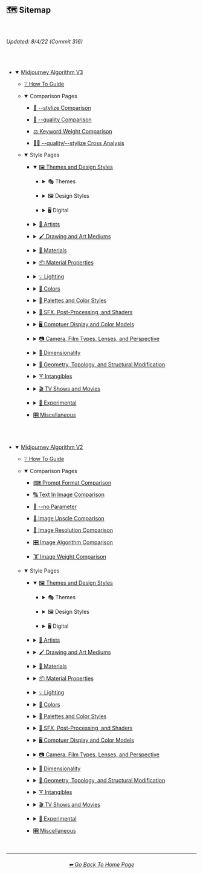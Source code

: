 <h2>🗺 Sitemap</h2>

<br>

<h6><i>Updated: 8/4/22 (Commit 316)</i></h6>

<br>

- <details open><summary><a href="https://github.com/willwulfken/MidJourney-Styles-and-Keywords-Reference/blob/main/README.md">Midjourney Algorithm V3</a></summary><p>

    - <p><a href="https://github.com/willwulfken/MidJourney-Styles-and-Keywords-Reference/blob/main/Pages/Tutorial_Pages/How-To_Guide.md">❔ How To Guide</a></p>

    - <p><details open><summary>Comparison Pages</summary><p>

        - <p><a href="https://github.com/willwulfken/MidJourney-Styles-and-Keywords-Reference/blob/main/Pages/MJ_V3/Summary_Pages/Stylize_Comparison.md">🎇 --stylize Comparison</a></p>
        - <p><a href="https://github.com/willwulfken/MidJourney-Styles-and-Keywords-Reference/blob/main/Pages/MJ_V3/Summary_Pages/Quality_Comparison.md">💎 --quality Comparison</a></p>
        - <p><a href="https://github.com/willwulfken/MidJourney-Styles-and-Keywords-Reference/blob/main/Pages/MJ_V3/Summary_Pages/Keyword_Weight_Comparison.md">⚖ Keyword Weight Comparison</a></p>
        - <p><a href="https://github.com/willwulfken/MidJourney-Styles-and-Keywords-Reference/blob/main/Pages/MJ_V3/Summary_Pages/Stylize_Quality_Cross_Analysis.md">🎇💎 --quality/--stylize Cross Analysis</a></p>

      </p></details></p>

    - <p><details open><summary>Style Pages</summary><p>

        - <p><details open><summary><a href="https://github.com/willwulfken/MidJourney-Styles-and-Keywords-Reference/blob/main/Pages/MJ_V3/Style_Pages/Themes_and_Design_Styles.md">🖼 Themes and Design Styles</a></summary><p>

            - <p><details><summary>🎭 Themes</summary><p>

                - <p>🎭⛱ Realism/Abstraction</p>
                - <p>🎭💾 Retro/Modern<p>
                - <p>🎭🪐 Sci-fi</p>
                - <p>🎭🌎 Planets</p>
                - <p>🎭🎌 Countries and Nations</p>
                - <p>🎭⛄ Seasons and Weather</p>
                - <p>🎭🌞 Time of Day</p>
                - <p>🎭⛩ Styles</p>
                - <p>🎭🎪 Punk Styles (Steampunk, Cyberpunk, etc.)</p>
                - <p>🎭 Other</p>

              </p></details></p>

            - <p><details><summary>🖼 Design Styles</summary><p>

                - <p>🖼🟧 Simplicity/Complexity</p>
                - <p>🖼🎨 Patterns and Color Based Designs</p>
                - <p>🖼✨ Elegance, Beauty, and Appeal</p>
                - <p>🖼📊 Charts and Diagrams</p>
                - <p>🖼🛹 Decade Styles</p>
                - <p>🖼🎰 Morphism (Skeuomorphism, Glassmorphism, etc.)</p>
                - <p>🖼🧊 Cubism</p>
                - <p>🖼🦋 Expressionism</p>
                - <p>🖼🔮 Neo</p>
                - <p>🖼🌀 Psychedelic, Divine, Fractal, and Noise</p>
                - <p>🖼💫 Stylized</p>
                - <p>🖼 Other</p>

              </p></details></p>

            - <p><details><summary>🖥 Digital</summary><p>

                - <p>🎮 Rendering Engines</p>
                - <p>🖥🖼 Digital Styles</p>
                - <p>🖥🎞 VFX and Video Companies</p>
                - <p>🖥🎨 Art Programs and Applications</p>
                - <p>🖥🖼 Image Formats and Types</p>
                - <p>🖥🏁 Dithering</p>
                - <p>🖥🌐 Websites</p>
                - <p>🖥👩‍💻 Glitchy</p>
                - <p>🖥🧠 AI and Neural Networks</p>
                - <p>🖥👾 Game System Graphics</p>
                - <p>🖥🕹 Video Game Styles</p>
                - <p>🖥 Computer System Graphics</p>
                - <p>🖥💽 Operating Systems</p>
                - <p>🖥 Other</p>

              </p></details></p>

          </p></details></p>

        - <p><details><summary><a href="https://github.com/willwulfken/MidJourney-Styles-and-Keywords-Reference/blob/main/Pages/MJ_V3/Style_Pages/Artists.md">📔 Artists</a></summary><p>

            - <p>📔⛱ Realism</p>
            - <p>📔❇ Surrealism</p>
            - <p>📔🔆 Idealism</p>
            - <p>📔💮 Abstract</p>
            - <p>📔🧬 Modernism</p>
            - <p>📔➿ Post-Impressionism</p>
            - <p>📔⚜ Art Nouveau</p>
            - <p>📔🌄 Luminism</p>
            - <p>📔🦋 Expressionism</p>
            - <p>📔🔳 Futurism</p>
            - <p>📔⬛ Gothic</p>
            - <p>📔☯ Psychedelic</p>
            - <p>📔🔴 Pop Art</p>
            - <p>📔🧿 Concept Art</p>
            - <p>📔❤ Romanticism</p>
            - <p>📔✡️ Renaissance</p>
            - <p>📔🌇 Vedute Painting Style</p>
            - <p>📔🏘 Baroque</p>
            - <p>📔👁‍🗨 Dadaism</p>
            - <p>📔👁‍🗨 Neo-Dadaism</p>
            - <p>📔🖼 Instagram Artist</p>
            - <p>📔🖼 Artstation Artist</p>
            - <p>📔🈯 Manga</p>

            - <p><details><summary>📔🗿 Non-Painters</p></summary><p>

                - <p>📔🗿 Sculptors</p>
                - <p>📔📷 Photographers</p>
                - <p>📔✍ Writers</p>

              </p></details>
            
            - <p>📔 Other</p>

          </p></details></p>
        
        - <p><details><summary><a href="https://github.com/willwulfken/MidJourney-Styles-and-Keywords-Reference/blob/main/Pages/MJ_V3/Style_Pages/Drawing_and_Art_Mediums.md">🖌 Drawing and Art Mediums</a></summary><p>

            - <p><details><summary>🖌✏ Illustration and Drawing</summary><p>

                - <p>🖌🖼 Drawing Types</p>
                - <p>🖌✏ Pencil and Graphite</p>
                - <p>🖌🖊 Ink</p>
                - <p>🖌🖍 Crayon, Chalk, and Pastel</p>

              </p></details></p>

            - <p><details><summary>🖌🎨 Paint</summary><p>

                - <p>🖌🖼 Painting Types</p>
                - <p>🖌🎨 Paint Types</p>

              </p></details></p>

            - <p>🖌🔠 Text</p>
            - <p>🖌🖨 Art Types Printed</p>

            - <p><details><summary>🖌🎲 Physical Mediums</summary><p>

                - <p>🖌📄 Origami</p>
                - <p>🖌🀣 Mosaic</p>
                - <p>🖌🖼 Framed, Banner, and Decal</p>
                - <p>🖌🗿 Carving, Etching, and Modeling</p>
                - <p>🖌🏺 Pottery and Glass</p>
                - <p>🖌💡 Light</p>
                - <p>🖌🎲 Other</p>

              </p></details></p>

            - <p>🖌 Other</p>

          </p></details></p>

        - <p><details><summary><a href="https://github.com/willwulfken/MidJourney-Styles-and-Keywords-Reference/blob/main/Pages/MJ_V3/Style_Pages/Materials.md">🧱 Materials</a></summary><p>

          - <p><details><summary>🧱💎 Solids</summary><p>

            - <p>🧱🌳 Wood and Paper</p>
            - <p>🧱⛱ Soils</p>
            - <p>🧱⛏ Stone and Minerals</p>
            - <p>🧱🔩 Metal</p>
            - <p>🧱💎 Glass and Crystal</p>
            - <p>🧱👚 Cloth</p>
            - <p>🧱🥤 Plastic and Foam</p>
            - <p>🧱🧤 Rubber</p>
            - <p>🧱🍮 Gelatinous and Spongy</p>
            - <p>🧱🕯 Wax</p>
            - <p>🧱🧊 Ice and Snow</p>
            - <p>🧱🐱 Hair and Fur</p>
            - <p>🧱 Other</p>

            </p></details></p>

          - <p><summary>🧱💧 Liquids</p>

          - <p><details><summary>🧱🧪 Non-Newtonian Fluids and Polymers</summary><p>

            - <p>🧱⚗️ Slime and Putty</p>
            - <p>🧱🩹 Tape and Adhesives</p>
            - <p>🧱🧪 Other</p>

            </p></details></p>

          - <p>🧱🌫️ Gasses and Vapors</p>
          - <p>🧱✨ Powders and Particulates</p>
          - <p>🧱⚡ Plasma and Energy</p>

          - <p><details><summary>🧱🎷 Food, Plants, and Objects</summary><p>

            - <p>🧱🍣 Food and Consumables</p>
            - <p>🧱🌱 Plants</p>
            - <p>🧱🍄 Fungi</p>
            - <p>🧱🎷 Instruments</p>
            - <p>🧱🚽 Other Objects</p>

            </p></details></p>

          </p></details></p>

        - <p><details><summary><a href="https://github.com/willwulfken/MidJourney-Styles-and-Keywords-Reference/blob/main/Pages/MJ_V3/Style_Pages/Material_Properties.md">📦 Material Properties</a></summary><p>
        
          - <p>📦🧫 Opacity</p>
          - <p>📦🏮 Light Manipulation</p>
          - <p>📦💡 Luminescence</p>
          - <p>📦🔍 Reflection and Refraction</p>
          - <p>📦🎨 Color (Dispersion, Chromatic, etc.)</p>
          - <p>📦🗺 Maps</p>
          - <p>📦🧊 Soft Body</p>
          - <p>📦 Other</p>
        
          </p></details></p>

        - <p><details><summary><a href="https://github.com/willwulfken/MidJourney-Styles-and-Keywords-Reference/blob/main/Pages/MJ_V3/Style_Pages/Lighting.md">💡 Lighting</a></summary><p>

          - <p>💡🏮 Types of Lights</p>
          - <p>💡📺 Types of Displays</p>
          - <p>💡🔦 Lighting Styles and Techniques</p>
          - <p>💡🌐 Global Illumination</p>
          - <p>💡⚫ Shadows</p>
        
          </p></details></p>

        - <p><details><summary><a href="https://github.com/willwulfken/MidJourney-Styles-and-Keywords-Reference/blob/main/Pages/MJ_V3/Style_Pages/Colors.md">🎨 Colors</a></summary><p>

          - <p>🎨🔴 Basic Colors</p>
          - <p>🎨🔵 Extended Colors</p>
          - <p>🎨⚫ Dark Variations</p>
          - <p>>🎨⚪ Light Variations</p>
          - <p>🎨🔶 Vivid Variations</p>
        
          </p></details></p>

        - <p><details><summary><a href="https://github.com/willwulfken/MidJourney-Styles-and-Keywords-Reference/blob/main/Pages/MJ_V3/Style_Pages/Colors_Palettes_and_Color_Styles.md">🎨 Palettes and Color Styles</a></summary><p>

          - <p>🎨🖌 Chromatic Palettes</p>
          - <p>🎨🖌 Monochromatic Palettes</p>
          - <p>🎨🔲 Contrast</p>
          - <p>🎨🎥 Color Motion Picture Film Systems</p>
        
          </p></details></p>

        - <p><details><summary><a href="https://github.com/willwulfken/MidJourney-Styles-and-Keywords-Reference/blob/main/Pages/MJ_V3/Style_Pages/SFX_and_Shaders.md">🌈 SFX, Post-Processing, and Shaders</a></summary><p>
        
          - <p>🌈🔍 Reflections</p>
          - <p>🌈👓 Blurs</p>
          - <p>🌈💫 Stylized</p>
          - <p>🌈🕶 Shaders and Post Processing</p>
        
          </p></details></p>

        - <p><details><summary><a href="https://github.com/willwulfken/MidJourney-Styles-and-Keywords-Reference/blob/main/Pages/MJ_V3/Style_Pages/Computer_Display.md">🖥 Comptuer Display and Color Models</a></summary><p>
        
          - <p>🖥📐 Resolution</p>
          - <p>🖥🎨 Color Models</p>
          - <p>🖥🟩 1-bit - 16-bit</p>
          - <p>🖥 Other</p>
        
          </p></details></p>

        - <p><details><summary><a href="https://github.com/willwulfken/MidJourney-Styles-and-Keywords-Reference/blob/main/Pages/MJ_V3/Style_Pages/Camera.md">📷 Camera, Film Types, Lenses, and Perspective</a></summary><p>
        
          - <p>📷🌇 Camera and Scenes</p>
          - <p>📷🌇 Camera and Film Types</p>
          - <p>📷🎞 Film Sizes</p>
          - <p>📷🔭 Lenses</p>
          - <p>📷🛤️ Perspective</p>
          - <p>📷⚙ Camera Settings (Aperture, Exposure, Color and White Balance, etc.)</p>
          - <p>📷◻ Megapixel Resolutions</p>
          - <p>📷 Other</p>
        
          </p></details></p>

        - <p><details><summary><a href="https://github.com/willwulfken/MidJourney-Styles-and-Keywords-Reference/blob/main/Pages/MJ_V3/Style_Pages/Dimensionality.md">🌌 Dimensionality</a></summary><p>

          - <p>🌌 2D-5D</p>
          - <p>🌌 Overdimensional, Multiverse, etc.</p>
        
          </p></details></p>

        - <p><details><summary><a href="https://github.com/willwulfken/MidJourney-Styles-and-Keywords-Reference/blob/main/Pages/MJ_V3/Style_Pages/Geometry.md">💠 Geometry, Topology, and Structural Modification</a></summary><p>

            - <p><details><summary>💠 Geometry</p></summary><p>

                - <p>💠⬜ 2D Shapes</p>
                - <p>💠🧊 3D Shapes</p>
                - <p>💠🔲 4D Hyper Shapes</p>
                - <p>💠〰 Degenerate Shapes</p>
                - <p>💠⏹ Geometric Styles</p>
                - <p>💠⏺ Geometric Properties</p>

              </p></details>

            - <p><details><summary>💠➰ Topology and Structural Modification</p></summary><p>

                - <p>💠➰ Spirals</p>
                - <p>💠〰 Curves and Waves</p>
                - <p>💠⭕ Circular</p>

              </p></details>

            - <p>💠 Other</p>
        
          </p></details></p>

        - <p><details><summary><a href="https://github.com/willwulfken/MidJourney-Styles-and-Keywords-Reference/blob/main/Pages/MJ_V3/Style_Pages/Intangibles.md">➰ Intangibles</a></summary><p>
        
          - <p>➰😁 Emotions and Qualities</p>
          - <p>➰🧠 Concepts</p>
          - <p>➰☯ Symbols</p>
          - <p>➰♓ Zodiac Signs</p>
          - <p>➰🔢 Number Systems</p>
        
          </p></details></p>

        - <p><details><summary><a href="https://github.com/willwulfken/MidJourney-Styles-and-Keywords-Reference/blob/main/Pages/MJ_V3/Style_Pages/TV_and_Movies.md">🎬 TV Shows and Movies</a></summary><p>
        
          - <p>🈯 Anime</p>
        
          </p></details></p>

        - <p><details><summary><a href="https://github.com/willwulfken/MidJourney-Styles-and-Keywords-Reference/blob/main/Pages/MJ_V3/Style_Pages/Experimental.md">🧪 Experimental</a></summary><p>
        
          - <p>📔 Made up Artists</p>
          - <p>🔤 Made up Words</p>
          - <p>📓 Known Made up Words</p>
          - <p>🔣 Chaos Prompts</p>
        
          </p></details></p>

        - <p><a href="https://github.com/willwulfken/MidJourney-Styles-and-Keywords-Reference/blob/main/Pages/MJ_V3/Style_Pages/Miscellaneous.md">🎛 Miscellaneous</a></p>

      </p></details></p>

</p></details>


<br><br>


- <details open><summary><a href="https://github.com/willwulfken/MidJourney-Styles-and-Keywords-Reference/blob/main/MJ_V2.md">Midjourney Algorithm V2</a></summary><p>

    - <p><a href="https://github.com/willwulfken/MidJourney-Styles-and-Keywords-Reference/blob/main/Pages/Tutorial_Pages/How-To_Guide.md">❔ How To Guide</a></p>

    - <p><details open><summary>Comparison Pages</summary><p>

        - <p><a href="https://github.com/willwulfken/MidJourney-Styles-and-Keywords-Reference/blob/main/Pages/MJ_V2/Summary_Pages/Prompt_Format_Comparison.md">⌨ Prompt Format Comparison</a></p>
        - <p><a href="https://github.com/willwulfken/MidJourney-Styles-and-Keywords-Reference/blob/main/Pages/MJ_V2/Summary_Pages/Text_In_Image_Comparison.md">🔠 Text In Image Comparison</a></p>
        - <p><a href="https://github.com/willwulfken/MidJourney-Styles-and-Keywords-Reference/blob/main/Pages/MJ_V2/Summary_Pages/No_Parameter_Comparison.md">🚫 --no Parameter</a></p>
        - <p><a href="https://github.com/willwulfken/MidJourney-Styles-and-Keywords-Reference/blob/main/Pages/MJ_V2/Summary_Pages/Image_Upscale_Comparison.md">🚀 Image Upscle Comparison</a></p>
        - <p><a href="https://github.com/willwulfken/MidJourney-Styles-and-Keywords-Reference/blob/main/Pages/MJ_V2/Summary_Pages/Image_Resolution_Comparison.md">📏 Image Resolution Comparison</a></p>
        - <p><a href="https://github.com/willwulfken/MidJourney-Styles-and-Keywords-Reference/blob/main/Pages/MJ_V2/Summary_Pages/Image_Algorithm_Comparison.md">🎛 Image Algorithm Comparison</a></p>
        - <p><a href="https://github.com/willwulfken/MidJourney-Styles-and-Keywords-Reference/blob/main/Pages/MJ_V2/Summary_Pages/Image_Weight_Comparison.md">🏋️‍ Image Weight Comparison</a></p>

      </p></details></p>

    - <p><details open><summary>Style Pages</summary><p>

        - <p><details open><summary><a href="https://github.com/willwulfken/MidJourney-Styles-and-Keywords-Reference/blob/main/Pages/MJ_V2/Style_Pages/Themes_and_Design_Styles.md">🖼 Themes and Design Styles</a></summary><p>

            - <p><details><summary>🎭 Themes</summary><p>

                - <p>🎭⛱ Realism/Abstraction</p>
                - <p>🎭💾 Retro/Modern<p>
                - <p>🎭🪐 Sci-fi</p>
                - <p>🎭🌎 Planets</p>
                - <p>🎭🎌 Countries and Nations</p>
                - <p>🎭⛄ Seasons and Weather</p>
                - <p>🎭🌞 Time of Day</p>
                - <p>🎭⛩ Styles</p>
                - <p>🎭🎪 Punk Styles (Steampunk, Cyberpunk, etc.)</p>
                - <p>🎭 Other</p>

              </p></details></p>

            - <p><details><summary>🖼 Design Styles</summary><p>

                - <p>🖼🟧 Simplicity/Complexity</p>
                - <p>🖼🎨 Patterns and Color Based Designs</p>
                - <p>🖼✨ Elegance, Beauty, and Appeal</p>
                - <p>🖼📊 Charts and Diagrams</p>
                - <p>🖼🛹 Decade Styles</p>
                - <p>🖼🎰 Morphism (Skeuomorphism, Glassmorphism, etc.)</p>
                - <p>🖼🧊 Cubism</p>
                - <p>🖼🦋 Expressionism</p>
                - <p>🖼🔮 Neo</p>
                - <p>🖼🌀 Psychedelic, Divine, Fractal, and Noise</p>
                - <p>🖼💫 Stylized</p>
                - <p>🖼 Other</p>

              </p></details></p>

            - <p><details><summary>🖥 Digital</summary><p>

                - <p>🎮 Rendering Engines</p>
                - <p>🖥🖼 Digital Styles</p>
                - <p>🖥🎞 VFX and Video Companies</p>
                - <p>🖥🎨 Art Programs and Applications</p>
                - <p>🖥🖼 Image Formats and Types</p>
                - <p>🖥🏁 Dithering</p>
                - <p>🖥🌐 Websites</p>
                - <p>🖥👩‍💻 Glitchy</p>
                - <p>🖥🧠 AI and Neural Networks</p>
                - <p>🖥👾 Game System Graphics</p>
                - <p>🖥🕹 Video Game Styles</p>
                - <p>🖥 Computer System Graphics</p>
                - <p>🖥💽 Operating Systems</p>
                - <p>🖥 Other</p>

              </p></details></p>

          </p></details></p>

        - <p><details><summary><a href="https://github.com/willwulfken/MidJourney-Styles-and-Keywords-Reference/blob/main/Pages/MJ_V2/Style_Pages/Artists.md">📔 Artists</a></summary><p>

            - <p>📔⛱ Realism</p>
            - <p>📔❇ Surrealism</p>
            - <p>📔🔆 Idealism</p>
            - <p>📔💮 Abstract</p>
            - <p>📔🧬 Modernism</p>
            - <p>📔➿ Post-Impressionism</p>
            - <p>📔⚜ Art Nouveau</p>
            - <p>📔🌄 Luminism</p>
            - <p>📔🦋 Expressionism</p>
            - <p>📔🔳 Futurism</p>
            - <p>📔⬛ Gothic</p>
            - <p>📔☯ Psychedelic</p>
            - <p>📔🔴 Pop Art</p>
            - <p>📔🧿 Concept Art</p>
            - <p>📔❤ Romanticism</p>
            - <p>📔✡️ Renaissance</p>
            - <p>📔🌇 Vedute Painting Style</p>
            - <p>📔🏘 Baroque</p>
            - <p>📔👁‍🗨 Dadaism</p>
            - <p>📔👁‍🗨 Neo-Dadaism</p>
            - <p>📔🖼 Instagram Artist</p>
            - <p>📔🖼 Artstation Artist</p>
            - <p>📔🈯 Manga</p>

            - <p><details><summary>📔🗿 Non-Painters</p></summary><p>

                - <p>📔🗿 Sculptors</p>
                - <p>📔📷 Photographers</p>
                - <p>📔✍ Writers</p>

              </p></details>
            
            - <p>📔 Other</p>

          </p></details></p>
        
        - <p><details><summary><a href="https://github.com/willwulfken/MidJourney-Styles-and-Keywords-Reference/blob/main/Pages/MJ_V2/Style_Pages/Drawing_and_Art_Mediums.md">🖌 Drawing and Art Mediums</a></summary><p>

            - <p><details><summary>🖌✏ Illustration and Drawing</summary><p>

                - <p>🖌🖼 Drawing Types</p>
                - <p>🖌✏ Pencil and Graphite</p>
                - <p>🖌🖊 Ink</p>
                - <p>🖌🖍 Crayon, Chalk, and Pastel</p>

              </p></details></p>

            - <p><details><summary>🖌🎨 Paint</summary><p>

                - <p>🖌🖼 Painting Types</p>
                - <p>🖌🎨 Paint Types</p>

              </p></details></p>

            - <p>🖌🔠 Text</p>
            - <p>🖌🖨 Art Types Printed</p>

            - <p><details><summary>🖌🎲 Physical Mediums</summary><p>

                - <p>🖌📄 Origami</p>
                - <p>🖌🀣 Mosaic</p>
                - <p>🖌🖼 Framed, Banner, and Decal</p>
                - <p>🖌🗿 Carving, Etching, and Modeling</p>
                - <p>🖌🏺 Pottery and Glass</p>
                - <p>🖌💡 Light</p>
                - <p>🖌🎲 Other</p>

              </p></details></p>

            - <p>🖌 Other</p>

          </p></details></p>

        - <p><details><summary><a href="https://github.com/willwulfken/MidJourney-Styles-and-Keywords-Reference/blob/main/Pages/MJ_V2/Style_Pages/Materials.md">🧱 Materials</a></summary><p>

          - <p><details><summary>🧱💎 Solids</summary><p>

            - <p>🧱🌳 Wood and Paper</p>
            - <p>🧱⛱ Soils</p>
            - <p>🧱⛏ Stone and Minerals</p>
            - <p>🧱🔩 Metal</p>
            - <p>🧱💎 Glass and Crystal</p>
            - <p>🧱👚 Cloth</p>
            - <p>🧱🥤 Plastic and Foam</p>
            - <p>🧱🧤 Rubber</p>
            - <p>🧱🍮 Gelatinous and Spongy</p>
            - <p>🧱🕯 Wax</p>
            - <p>🧱🧊 Ice and Snow</p>
            - <p>🧱🐱 Hair and Fur</p>
            - <p>🧱 Other</p>

            </p></details></p>

          - <p><summary>🧱💧 Liquids</p>

          - <p><details><summary>🧱🧪 Non-Newtonian Fluids and Polymers</summary><p>

            - <p>🧱⚗️ Slime and Putty</p>
            - <p>🧱🩹 Tape and Adhesives</p>
            - <p>🧱🧪 Other</p>

            </p></details></p>

          - <p>🧱🌫️ Gasses and Vapors</p>
          - <p>🧱✨ Powders and Particulates</p>
          - <p>🧱⚡ Plasma and Energy</p>

          - <p><details><summary>🧱🎷 Food, Plants, and Objects</summary><p>

            - <p>🧱🍣 Food and Consumables</p>
            - <p>🧱🌱 Plants</p>
            - <p>🧱🍄 Fungi</p>
            - <p>🧱🎷 Instruments</p>
            - <p>🧱🚽 Other Objects</p>

            </p></details></p>

          </p></details></p>

        - <p><details><summary><a href="https://github.com/willwulfken/MidJourney-Styles-and-Keywords-Reference/blob/main/Pages/MJ_V2/Style_Pages/Material_Properties.md">📦 Material Properties</a></summary><p>
        
          - <p>📦🧫 Opacity</p>
          - <p>📦🏮 Light Manipulation</p>
          - <p>📦💡 Luminescence</p>
          - <p>📦🔍 Reflection and Refraction</p>
          - <p>📦🎨 Color (Dispersion, Chromatic, etc.)</p>
          - <p>📦🗺 Maps</p>
          - <p>📦🧊 Soft Body</p>
          - <p>📦 Other</p>
        
          </p></details></p>

        - <p><details><summary><a href="https://github.com/willwulfken/MidJourney-Styles-and-Keywords-Reference/blob/main/Pages/MJ_V2/Style_Pages/Lighting.md">💡 Lighting</a></summary><p>

          - <p>💡🏮 Types of Lights</p>
          - <p>💡📺 Types of Displays</p>
          - <p>💡🔦 Lighting Styles and Techniques</p>
          - <p>💡🌐 Global Illumination</p>
          - <p>💡⚫ Shadows</p>
        
          </p></details></p>

        - <p><details><summary><a href="https://github.com/willwulfken/MidJourney-Styles-and-Keywords-Reference/blob/main/Pages/MJ_V2/Style_Pages/Colors.md">🎨 Colors</a></summary><p>

          - <p>🎨🔴 Basic Colors</p>
          - <p>🎨🔵 Extended Colors</p>
          - <p>🎨⚫ Dark Variations</p>
          - <p>>🎨⚪ Light Variations</p>
          - <p>🎨🔶 Vivid Variations</p>
        
          </p></details></p>

        - <p><details><summary><a href="https://github.com/willwulfken/MidJourney-Styles-and-Keywords-Reference/blob/main/Pages/MJ_V2/Style_Pages/Colors_Palettes_and_Color_Styles.md">🎨 Palettes and Color Styles</a></summary><p>

          - <p>🎨🖌 Chromatic Palettes</p>
          - <p>🎨🖌 Monochromatic Palettes</p>
          - <p>🎨🔲 Contrast</p>
          - <p>🎨🎥 Color Motion Picture Film Systems</p>
        
          </p></details></p>

        - <p><details><summary><a href="https://github.com/willwulfken/MidJourney-Styles-and-Keywords-Reference/blob/main/Pages/MJ_V2/Style_Pages/SFX_and_Shaders.md">🌈 SFX, Post-Processing, and Shaders</a></summary><p>
        
          - <p>🌈🔍 Reflections</p>
          - <p>🌈👓 Blurs</p>
          - <p>🌈💫 Stylized</p>
          - <p>🌈🕶 Shaders and Post Processing</p>
        
          </p></details></p>

        - <p><details><summary><a href="https://github.com/willwulfken/MidJourney-Styles-and-Keywords-Reference/blob/main/Pages/MJ_V2/Style_Pages/Computer_Display.md">🖥 Comptuer Display and Color Models</a></summary><p>
        
          - <p>🖥📐 Resolution</p>
          - <p>🖥🎨 Color Models</p>
          - <p>🖥🟩 1-bit - 16-bit</p>
          - <p>🖥 Other</p>
        
          </p></details></p>

        - <p><details><summary><a href="https://github.com/willwulfken/MidJourney-Styles-and-Keywords-Reference/blob/main/Pages/MJ_V2/Style_Pages/Camera.md">📷 Camera, Film Types, Lenses, and Perspective</a></summary><p>
        
          - <p>📷🌇 Camera and Scenes</p>
          - <p>📷🌇 Camera and Film Types</p>
          - <p>📷🎞 Film Sizes</p>
          - <p>📷🔭 Lenses</p>
          - <p>📷🛤️ Perspective</p>
          - <p>📷⚙ Camera Settings (Aperture, Exposure, Color and White Balance, etc.)</p>
          - <p>📷◻ Megapixel Resolutions</p>
          - <p>📷 Other</p>
        
          </p></details></p>

        - <p><details><summary><a href="https://github.com/willwulfken/MidJourney-Styles-and-Keywords-Reference/blob/main/Pages/MJ_V2/Style_Pages/Dimensionality.md">🌌 Dimensionality</a></summary><p>

          - <p>🌌 2D-5D</p>
          - <p>🌌 Overdimensional, Multiverse, etc.</p>
        
          </p></details></p>

        - <p><details><summary><a href="https://github.com/willwulfken/MidJourney-Styles-and-Keywords-Reference/blob/main/Pages/MJ_V2/Style_Pages/Geometry.md">💠 Geometry, Topology, and Structural Modification</a></summary><p>

            - <p><details><summary>💠 Geometry</p></summary><p>

                - <p>💠⬜ 2D Shapes</p>
                - <p>💠🧊 3D Shapes</p>
                - <p>💠🔲 4D Hyper Shapes</p>
                - <p>💠〰 Degenerate Shapes</p>
                - <p>💠⏹ Geometric Styles</p>
                - <p>💠⏺ Geometric Properties</p>

              </p></details>

            - <p><details><summary>💠➰ Topology and Structural Modification</p></summary><p>

                - <p>💠➰ Spirals</p>
                - <p>💠〰 Curves and Waves</p>
                - <p>💠⭕ Circular</p>

              </p></details>

            - <p>💠 Other</p>
        
          </p></details></p>

        - <p><details><summary><a href="https://github.com/willwulfken/MidJourney-Styles-and-Keywords-Reference/blob/main/Pages/MJ_V2/Style_Pages/Intangibles.md">➰ Intangibles</a></summary><p>
        
          - <p>➰😁 Emotions and Qualities</p>
          - <p>➰🧠 Concepts</p>
          - <p>➰☯ Symbols</p>
          - <p>➰♓ Zodiac Signs</p>
          - <p>➰🔢 Number Systems</p>
        
          </p></details></p>

        - <p><details><summary><a href="https://github.com/willwulfken/MidJourney-Styles-and-Keywords-Reference/blob/main/Pages/MJ_V2/Style_Pages/TV_and_Movies.md">🎬 TV Shows and Movies</a></summary><p>
        
          - <p>🈯 Anime</p>
        
          </p></details></p>

        - <p><details><summary><a href="https://github.com/willwulfken/MidJourney-Styles-and-Keywords-Reference/blob/main/Pages/MJ_V2/Style_Pages/Experimental.md">🧪 Experimental</a></summary><p>
        
          - <p>📔 Made up Artists</p>
          - <p>🔤 Made up Words</p>
          - <p>📓 Known Made up Words</p>
          - <p>🔣 Chaos Prompts</p>
        
          </p></details></p>

        - <p><a href="https://github.com/willwulfken/MidJourney-Styles-and-Keywords-Reference/blob/main/Pages/MJ_V2/Style_Pages/Miscellaneous.md">🎛 Miscellaneous</a></p>

      </p></details></p>

</p></details>

<br>

<hr><!--------------->
<div align="center">
<h6><a href="https://github.com/willwulfken/MidJourney-Styles-and-Keywords-Reference/blob/main/README.md">⬅ Go Back To Home Page</a></h6>
</div>